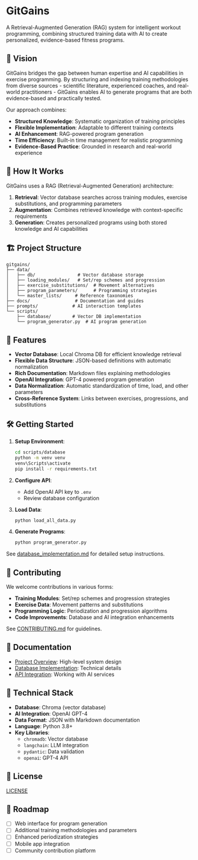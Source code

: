 # GitGains

A Retrieval-Augmented Generation (RAG) system for intelligent workout programming, combining structured training data with AI to create personalized, evidence-based fitness programs.

## 🎯 Vision

GitGains bridges the gap between human expertise and AI capabilities in exercise programming. By structuring and indexing training methodologies from diverse sources - scientific literature, experienced coaches, and real-world practitioners - GitGains enables AI to generate programs that are both evidence-based and practically tested.

Our approach combines:
- **Structured Knowledge**: Systematic organization of training principles
- **Flexible Implementation**: Adaptable to different training contexts
- **AI Enhancement**: RAG-powered program generation
- **Time Efficiency**: Built-in time management for realistic programming
- **Evidence-Based Practice**: Grounded in research and real-world experience

## 🧠 How It Works

GitGains uses a RAG (Retrieval-Augmented Generation) architecture:
1. **Retrieval**: Vector database searches across training modules, exercise substitutions, and programming parameters
2. **Augmentation**: Combines retrieved knowledge with context-specific requirements
3. **Generation**: Creates personalized programs using both stored knowledge and AI capabilities

## 🏗️ Project Structure

```
gitgains/
├── data/
│   ├── db/                # Vector database storage
│   ├── loading_modules/   # Set/rep schemes and progression
│   ├── exercise_substitutions/  # Movement alternatives
│   ├── program_parameters/      # Programming strategies
│   └── master_lists/     # Reference taxonomies
├── docs/                 # Documentation and guides
├── prompts/             # AI interaction templates
└── scripts/
    ├── database/        # Vector DB implementation
    └── program_generator.py  # AI program generation
```

## 🚀 Features

- **Vector Database**: Local Chroma DB for efficient knowledge retrieval
- **Flexible Data Structure**: JSON-based definitions with automatic normalization
- **Rich Documentation**: Markdown files explaining methodologies
- **OpenAI Integration**: GPT-4 powered program generation
- **Data Normalization**: Automatic standardization of time, load, and other parameters
- **Cross-Reference System**: Links between exercises, progressions, and substitutions

## 🛠️ Getting Started

1. **Setup Environment**:
   ```bash
   cd scripts/database
   python -m venv venv
   venv\Scripts\activate
   pip install -r requirements.txt
   ```

2. **Configure API**:
   - Add OpenAI API key to `.env`
   - Review database configuration

3. **Load Data**:
   ```bash
   python load_all_data.py
   ```

4. **Generate Programs**:
   ```bash
   python program_generator.py
   ```

See [database_implementation.md](docs/database_implementation.md) for detailed setup instructions.

## 🤝 Contributing

We welcome contributions in various forms:
- **Training Modules**: Set/rep schemes and progression strategies
- **Exercise Data**: Movement patterns and substitutions
- **Programming Logic**: Periodization and progression algorithms
- **Code Improvements**: Database and AI integration enhancements

See [CONTRIBUTING.md](CONTRIBUTING.md) for guidelines.

## 📖 Documentation

- [Project Overview](docs/project_overview.md): High-level system design
- [Database Implementation](docs/database_implementation.md): Technical details
- [API Integration](docs/api_integration.md): Working with AI services

## 🔧 Technical Stack

- **Database**: Chroma (vector database)
- **AI Integration**: OpenAI GPT-4
- **Data Format**: JSON with Markdown documentation
- **Language**: Python 3.8+
- **Key Libraries**: 
  - `chromadb`: Vector database
  - `langchain`: LLM integration
  - `pydantic`: Data validation
  - `openai`: GPT-4 API

## 📝 License

[LICENSE](LICENSE)

## 🎯 Roadmap

- [ ] Web interface for program generation
- [ ] Additional training methodologies and parameters
- [ ] Enhanced periodization strategies
- [ ] Mobile app integration
- [ ] Community contribution platform